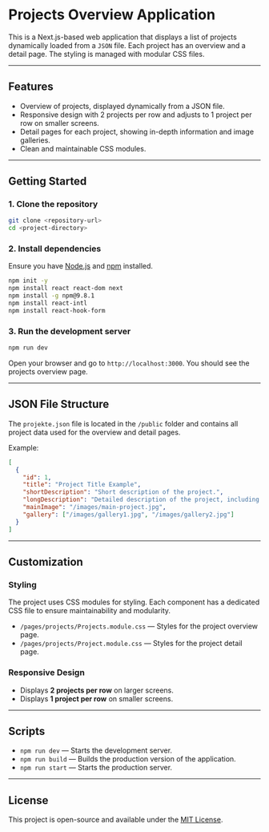 # **Projects Overview Application**

This is a Next.js-based web application that displays a list of projects dynamically loaded from a `JSON` file. Each project has an overview and a detail page. The styling is managed with modular CSS files.

---

## **Features**

- Overview of projects, displayed dynamically from a JSON file.
- Responsive design with 2 projects per row and adjusts to 1 project per row on smaller screens.
- Detail pages for each project, showing in-depth information and image galleries.
- Clean and maintainable CSS modules.

---

## **Getting Started**

### **1. Clone the repository**

```bash
git clone <repository-url>
cd <project-directory>
```

### **2. Install dependencies**

Ensure you have [Node.js](https://nodejs.org) and [npm](https://www.npmjs.com/) installed.

```bash
npm init -y
npm install react react-dom next
npm install -g npm@9.8.1
npm install react-intl
npm install react-hook-form
```

### **3. Run the development server**

```bash
npm run dev
```

Open your browser and go to `http://localhost:3000`. You should see the projects overview page.

---

## **JSON File Structure**

The `projekte.json` file is located in the `/public` folder and contains all project data used for the overview and detail pages.

Example:

```json
[
  {
    "id": 1,
    "title": "Project Title Example",
    "shortDescription": "Short description of the project.",
    "longDescription": "Detailed description of the project, including any specific details.",
    "mainImage": "/images/main-project.jpg",
    "gallery": ["/images/gallery1.jpg", "/images/gallery2.jpg"]
  }
]
```

---

## **Customization**

### **Styling**

The project uses CSS modules for styling. Each component has a dedicated CSS file to ensure maintainability and modularity.

- `/pages/projects/Projects.module.css` — Styles for the project overview page.
- `/pages/projects/Project.module.css` — Styles for the project detail page.

### **Responsive Design**

- Displays **2 projects per row** on larger screens.
- Displays **1 project per row** on smaller screens.

---

## **Scripts**

- `npm run dev` — Starts the development server.
- `npm run build` — Builds the production version of the application.
- `npm run start` — Starts the production server.

---

## **License**

This project is open-source and available under the [MIT License](https://opensource.org/licenses/MIT).